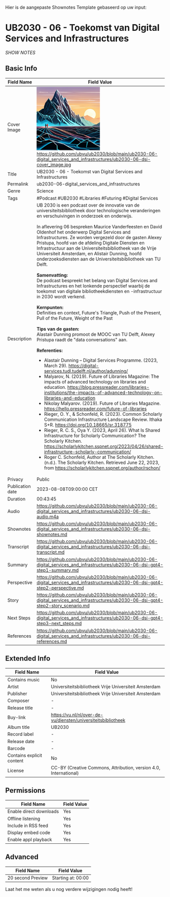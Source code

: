 Hier is de aangepaste Shownotes Template gebaseerd op uw input:

# UB2030 - 06 - Toekomst van Digital Services and Infrastructures
*SHOW NOTES*

## Basic Info

Field Name       | Field Value    
---|---
Cover Image      |  <img src="ub2030-06-dsi-cover_image.png" alt="cover image" style="width:200px;height:auto;"> <br/> <https://github.com/ubvu/ub2030/blob/main/ub2030-06-digital_services_and_infrastructures/ub2030-06-dsi-cover_image.jpg>
Title            | UB2030 - 06 - Toekomst van Digital Services and Infrastructures
Permalink        | ub2030-06-digital_services_and_infrastructures
Genre            | Science
Tags             | #Podcast #UB2030 #Libraries #Futuring #Digital Services
Description      | UB 2030 is een podcast over de innovatie van de universiteitsbibliotheek door technologische veranderingen en verschuivingen in onderzoek en onderwijs. <br/><br/>  In aflevering 06 bespreken Maurice Vanderfeesten en David Oldenhof het onderwerp Digital Services and Infrastructures. Ze worden vergezeld door de gasten  Alexey Pristupa, hoofd van de afdeling Digitale Diensten en Infrastructuur aan de Universiteitsbibliotheek van de Vrije Universiteit Amsterdam, en Alistair Dunning, hoofd onderzoeksdiensten aan de Universiteitsbibliotheek van TU Delft.  <br/><br/>  **Samenvatting:**<br/>  De podcast bespreekt het belang van Digital Services and Infrastructures en het lonkende perspectief waarbij de toekomst van digitale bibliotheekdiensten en -infrastructuur in 2030 wordt verkend. <br/><br/> **Kernpunten:**<br/> Definities en context, Future's Triangle, Push of the Present, Pull of the Future, Weight of the Past <br/><br/>  **Tips van de gasten:**<br/>  Alastair Dunning promoot de MOOC van TU Delft, Alexey Pristupa raadt de "data conversations" aan. <br/><br/>  **Referenties:**<br/> <ul> <li>Alastair Dunning – Digital Services Programme. (2023, March 29). <a href="https://digital-services.tudl.tudelft.nl/author/adunning/">https://digital-services.tudl.tudelft.nl/author/adunning/</a></li><li>Malyarov, N. (2019). Future of Libraries Magazine: The impacts of advanced technology on libraries and education. <a href="https://blog.pressreader.com/libraries-institutions/the-impacts-of-advanced-technology-on-libraries-and-education">https://blog.pressreader.com/libraries-institutions/the-impacts-of-advanced-technology-on-libraries-and-education</a></li><li>Nikolay Malyarov. (2019). Future of Libraries Magazine. <a href="https://hello.pressreader.com/future-of-libraries">https://hello.pressreader.com/future-of-libraries</a></li><li>Rieger, O. Y., &amp; Schonfeld, R. (2023). Common Scholarly Communication Infrastructure Landscape Review. Ithaka S+R. <a href="https://doi.org/10.18665/sr.318775">https://doi.org/10.18665/sr.318775</a></li><li>Rieger, R. C. S., Oya Y. (2023, April 26). What Is Shared Infrastructure for Scholarly Communication? The Scholarly Kitchen. <a href="https://scholarlykitchen.sspnet.org/2023/04/26/shared-infrastructure-scholarly-communication/">https://scholarlykitchen.sspnet.org/2023/04/26/shared-infrastructure-scholarly-communication/</a></li><li>Roger C. Schonfeld, Author at The Scholarly Kitchen. (n.d.). The Scholarly Kitchen. Retrieved June 22, 2023, from <a href="https://scholarlykitchen.sspnet.org/author/rschon/">https://scholarlykitchen.sspnet.org/author/rschon/</a></li></ul>
Privacy          | Public
Publication date | 2023-08-08T09:00:00 CET
Duration         | 00:43:45
Audio            | <https://github.com/ubvu/ub2030/blob/main/ub2030-06-digital_services_and_infrastructures/ub2030-06-dsi-audio.m4a>
Shownotes        | <https://github.com/ubvu/ub2030/blob/main/ub2030-06-digital_services_and_infrastructures/ub2030-06-dsi-shownotes.md>
Transcript       | <https://github.com/ubvu/ub2030/blob/main/ub2030-06-digital_services_and_infrastructures/ub2030-06-dsi-transcript.md>
Summary          | <https://github.com/ubvu/ub2030/blob/main/ub2030-06-digital_services_and_infrastructures/ub2030-06-dsi-gpt4-step1-summary.md>
Perspective      | <https://github.com/ubvu/ub2030/blob/main/ub2030-06-digital_services_and_infrastructures/ub2030-06-dsi-gpt4-step2-perspective.md>
Story            | <https://github.com/ubvu/ub2030/blob/main/ub2030-06-digital_services_and_infrastructures/ub2030-06-dsi-gpt4-step2-story_scenario.md>
Next Steps       | <https://github.com/ubvu/ub2030/blob/main/ub2030-06-digital_services_and_infrastructures/ub2030-06-dsi-gpt4-step3-next_steps.md>
References       | <https://github.com/ubvu/ub2030/blob/main/ub2030-06-digital_services_and_infrastructures/ub2030-06-dsi-references.md>


## Extended Info

Field Name                 | Field Value 
-------------------------- | -------------------------------------------------------------------
Contains music             | No
Artist                     | Universiteitsbibliotheek Vrije Universiteit Amsterdam
Publisher                  | Universiteitsbibliotheek Vrije Universiteit Amsterdam
Composer                   | \-
Release title              | \-
Buy-link                   | <https://vu.nl/nl/over-de-vu/diensten/universiteitsbibliotheek>
Album title                | UB2030
Record label               | \-
Release date               | \-
Barcode                    | \-
Contains explicit content  | No
License                    | CC-BY (Creative Commons, Attribution, version 4.0, International)

## Permissions

Field Name               | Field Value
-------------------------| -------------
Enable direct downloads  | Yes
Offline listening       | Yes
Include in RSS feed     | Yes
Display embed code      | Yes
Enable appl playback    | Yes
                           

## Advanced

Field Name         | Field Value
-------------------| --------------------
20 second Preview  | Starting at: 00:00

Laat het me weten als u nog verdere wijzigingen nodig heeft!